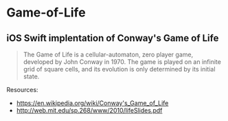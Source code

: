 # Game-of-Life

## iOS Swift implentation of Conway's Game of Life

> The Game of Life is a cellular-automaton, zero player game,
developed by John Conway in 1970. The game is played on an
infinite grid of square cells, and its evolution is only determined by
its initial state.

Resources:
- https://en.wikipedia.org/wiki/Conway's_Game_of_Life
- http://web.mit.edu/sp.268/www/2010/lifeSlides.pdf

